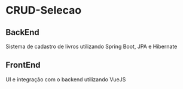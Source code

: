 # CRUD-Selecao

## BackEnd

Sistema de cadastro de livros utilizando Spring Boot, JPA e Hibernate

## FrontEnd

UI e integração com o backend utilizando VueJS
